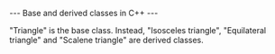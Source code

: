 --- Base and derived classes in C++ ---

"Triangle" is the base class. Instead, "Isosceles triangle", "Equilateral triangle" and "Scalene triangle" are derived classes.
